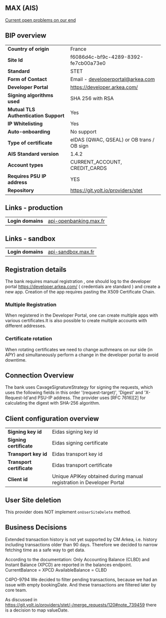 ## MAX (AIS)

[Current open problems on our end][1]

## BIP overview

|                                       |                                           |
|---------------------------------------|-------------------------------------------|
| **Country of origin**                 | France                                    | 
| **Site Id**                           | f6086d4c-bf9c-4289-8392-fe7cb00a73e0      |
| **Standard**                          | STET                                      |
| **Form of Contact**                   | Email - developerportal@arkea.com         |
| **Developer Portal**                  | https://developer.arkea.com/              |
| **Signing algorithms used**           | SHA 256 with RSA                          |
| **Mutual TLS Authentication Support** | Yes                                       |
| **IP Whitelisting**                   | Yes                                       |
| **Auto-onboarding**                   | No support                                |
| **Type of certificate**               | eIDAS (QWAC, QSEAL) or OB trans / OB sign |
| **AIS Standard version**              | 1.4.2                                     |
| **Account types**                     | CURRENT_ACCOUNT, CREDIT_CARDS             |
| **Requires PSU IP address**           | YES                                       |
| **Repository**                        | https://git.yolt.io/providers/stet        |

## Links - production

|                   |                                                  |
|-------------------|--------------------------------------------------|
| **Login domains** | [api-openbanking.max.fr](api-openbanking.max.fr) | 

## Links - sandbox

|                   |                                          |
|-------------------|------------------------------------------|
| **Login domains** | [api-sandbox.max.fr](api-sandbox.max.fr) | 

## Registration details

The bank requires manual registration , one should log to the developer portal https://developer.arkea.com/
( credentials are standard ) and create a new app. Creation of the app requires pasting the X509 Certificate Chain.

### Multiple Registration

When registered in the Developer Portal, one can create multiple apps with various certificates.It is also possible
to create multiple accounts with different addresses.

### Certificate rotation

When rotating certificates we need to change authmeans on our side (in APY) and simultaneously perform a change
in the developer portal to avoid downtime.

## Connection Overview

The bank uses CavageSignatureStrategy for signing the requests, which uses the
following fields in this order '(request-target)', 'Digest' and  'X-Request-Id'and PSU-IP address.
The provider uses [RFC 7616][2] for calculating the digest with SHA-256 algorithm.

## Client configuration overview

|                           |                                                                       |
|---------------------------|-----------------------------------------------------------------------|
| **Signing key id**        | Eidas signing key id                                                  | 
| **Signing certificate**   | Eidas signing certificate                                             | 
| **Transport key id**      | Eidas transport key id                                                |
| **Transport certificate** | Eidas transport certificate                                           |
| **Client id**             | Unique APIKey obtained during manual registration in Developer Portal | 

## User Site deletion

This provider does NOT implement `onUserSiteDelete` method.

## Business Decisions

Extended transaction history is not yet supported by CM Arkea, i.e. history including transactions older than 90 days.
Therefore we decided to narrow fetching time as a safe way to get data.

According to the documentation: Only Accounting Balance (CLBD) and Instant Balance (XPCD) are reported in the balances
endpoint.
CurrentBalance = XPCD
AvailableBalance = CLBD

C4PO-9794
We decided to filter pending transactions, because we had an issue with empty bookingDate.
And these transactions are filtered later by core team.

As discussed in https://git.yolt.io/providers/stet/-/merge_requests/120#note_739459 there is a decision to map
valueDate.

[1]: <https://yolt.atlassian.net/issues/?jql=project%3DC4PO%20AND%20component%3DMAX_BANK%20AND%20status!%3DDone%20AND%20resolution%3DUnresolved>

[7]: <https://tools.ietf.org/html/rfc7616>
